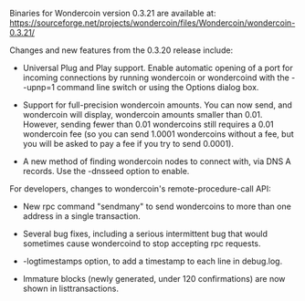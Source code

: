 Binaries for Wondercoin version 0.3.21 are available at:
  https://sourceforge.net/projects/wondercoin/files/Wondercoin/wondercoin-0.3.21/

Changes and new features from the 0.3.20 release include:

* Universal Plug and Play support.  Enable automatic opening of a port for incoming connections by running wondercoin or wondercoind with the - -upnp=1 command line switch or using the Options dialog box.

* Support for full-precision wondercoin amounts.  You can now send, and wondercoin will display, wondercoin amounts smaller than 0.01.  However, sending fewer than 0.01 wondercoins still requires a 0.01 wondercoin fee (so you can send 1.0001 wondercoins without a fee, but you will be asked to pay a fee if you try to send 0.0001).

* A new method of finding wondercoin nodes to connect with, via DNS A records. Use the -dnsseed option to enable.

For developers, changes to wondercoin's remote-procedure-call API:

* New rpc command "sendmany" to send wondercoins to more than one address in a single transaction.

* Several bug fixes, including a serious intermittent bug that would sometimes cause wondercoind to stop accepting rpc requests. 

* -logtimestamps option, to add a timestamp to each line in debug.log.

* Immature blocks (newly generated, under 120 confirmations) are now shown in listtransactions.

